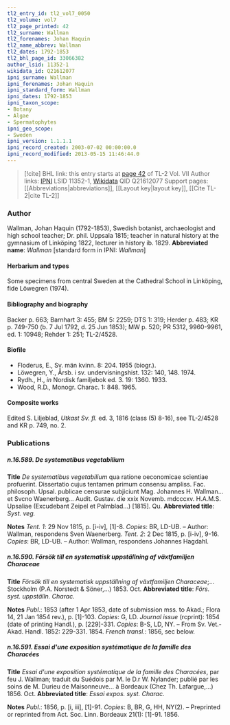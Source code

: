 ```yaml
---
tl2_entry_id: tl2_vol7_0050
tl2_volume: vol7
tl2_page_printed: 42
tl2_surname: Wallman
tl2_forenames: Johan Haquin
tl2_name_abbrev: Wallman
tl2_dates: 1792-1853
tl2_bhl_page_id: 33066382
author_lsid: 11352-1
wikidata_id: Q21612077
ipni_surname: Wallman
ipni_forenames: Johan Haquin
ipni_standard_form: Wallman
ipni_dates: 1792-1853
ipni_taxon_scope: 
- Botany
- Algae
- Spermatophytes
ipni_geo_scope: 
- Sweden
ipni_version: 1.1.1.1
ipni_record_created: 2003-07-02 00:00:00.0
ipni_record_modified: 2013-05-15 11:46:44.0
---
```


> [!cite] BHL link: this entry starts at [page 42](https://www.biodiversitylibrary.org/page/33066382) of TL-2 Vol. VII
> Author links: [IPNI](https://www.ipni.org/a/11352-1) LSID 11352-1, [Wikidata](https://www.wikidata.org/wiki/Q21612077) QID Q21612077
> Support pages: [[Abbreviations|abbreviations]], [[Layout key|layout key]], [[Cite TL-2|cite TL-2]]

### Author

Wallman, Johan Haquin (1792-1853), Swedish botanist, archaeologist and high school teacher; Dr. phil. Uppsala 1815; teacher in natural history at the gymnasium of Linköping 1822, lecturer in history ib. 1829. 
**Abbreviated name**: *Wallman* \[standard form in IPNI: *Wallman*\]

#### Herbarium and types

Some specimens from central Sweden at the Cathedral School in Linköping, fide Löwegren (1974).

#### Bibliography and biography

Backer p. 663; Barnhart 3: 455; BM 5: 2259; DTS 1: 319; Herder p. 483; KR p. 749-750 (b. 7 Jul 1792, d. 25 Jun 1853); MW p. 520; PR 5312, 9960-9961, ed. 1: 10948; Rehder 1: 251; TL-2/4528.

#### Biofile

- Floderus, E., Sv. män kvinn. 8: 204. 1955 (biogr.).
- Löwegren, Y., Årsb. i sv. undervisningshist. 132: 140, 148. 1974.
- Rydh., H., *in* Nordisk familjebok ed. 3. 19: 1360. 1933.
- Wood, R.D., Monogr. Charac. 1: 848. 1965.

#### Composite works

Edited S. Liljeblad, *Utkast Sv. fl.* ed. 3, 1816 (class (5) 8-16), see TL-2/4528 and KR p. 749, no. 2.

### Publications

##### n.16.589. De systematibus vegetabilium

**Title**
*De systematibus vegetabilium* qua ratione oeconomicae scientiae profuerint. Dissertatio cujus tentamen primum consensu ampliss. Fac. philosoph. Upsal. publicae censurae subjiciunt Mag. Johannes H. Wallman... et Svcno Waenerberg... Audit. Gustav. die xxix Novemb. mdcccxv. H.A.M.S. Upsaliae (Excudebant Zeipel et Palmblad...) \[1815\]. Qu.
**Abbreviated title**: *Syst. veg.*

**Notes**
*Tent. 1*: 29 Nov 1815, p. \[i-iv\], \[1\]-8. *Copies*: BR, LD-UB. – Author: Wallman, respondens Sven Waenerberg.
*Tent. 2*: 2 Dec 1815, p. \[i-iv\], 9-16. *Copies*: BR, LD-UB. – Author: Wallman, respondens Johannes Hagdahl.

##### n.16.590. Försök till en systematisk uppställning af växtfamiljen Characeae

**Title**
*Försök till en systematisk uppställning af växtfamiljen Characeae*;... Stockholm (P.A. Norstedt & Söner,...) 1853. Oct.
**Abbreviated title**: *Förs. syst. uppställn. Charac.*

**Notes**
*Publ*.: 1853 (after 1 Apr 1853, date of submission mss. to Akad.; Flora 14, 21 Jan 1854 rev.), p. \[1\]-103. *Copies*: G, LD.
*Journal issue* (rcprint): 1854 (date of printing Handl.), p. \[229\]-331. *Copies*: B-S, LD, NY. – From Sv. Vet.-Akad. Handl. 1852: 229-331. 1854.
*French transl*.: 1856, sec below.

##### n.16.591. Essai d'une exposition systématique de la famille des Characées

**Title**
*Essai d'une exposition systématique de la famille des Characées*, par feu J. Wallman; traduit du Suédois par M. le D.r W. Nylander; publié par les soins de M. Durieu de Maisonneuve... à Bordeaux (Chez Th. Lafargue,...) 1856. Oct.
**Abbreviated title**: *Essai expos. syst. Charac.*

**Notes**
*Publ*.: 1856, p. \[i, iii\], \[1\]-91. *Copies*: B, BR, G, HH, NY(2). – Preprinted or reprinted from Act. Soc. Linn. Bordeaux 21(1): \[1\]-91. 1856.

